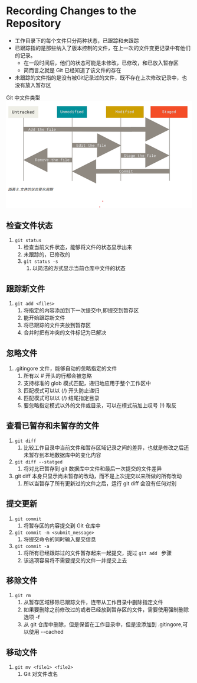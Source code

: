 # Recording Changes to the Repository
+ 工作目录下的每个文件只分两种状态，已跟踪和未跟踪
+ 已跟踪指的是那些纳入了版本控制的文件，在上一次的文件变更记录中有他们的记录。
  + 在一段时间后，他们的状态可能是未修改，已修改，和已放入暂存区
  + 简而言之就是 Git 已经知道了该文件的存在
+ 未跟踪的文件指的是没有被Git记录过的文件，既不存在上次修改记录中，也没有放入暂存区

Git 中文件类型
![Git 文件状态以及周期变化](../0-Resource/Picture/2-2.png)

## 检查文件状态
1. `git status`
   1. 检查当前文件状态，能够将文件的状态显示出来
   2. 未跟踪的，已修改的
   3. `git status -s`
      1. 以简洁的方式显示当前仓库中文件的状态

## 跟踪新文件
1. `git add <files>`
   1. 将指定的内容添加到下一次提交中,即提交到暂存区
   2. 能开始跟踪新文件
   3. 将已跟踪的文件夹放到暂存区
   4. 合并时把有冲突的文件标记为已解决

## 忽略文件
1. .gitingore 文件，能够自动的忽略指定的文件
   1. 所有以 # 开头的行都会被忽略
   2. 支持标准的 glob 模式匹配，递归地应用于整个工作区中
   3. 匹配模式可以以 (/) 开头防止递归
   4. 匹配模式可以以 (/) 结尾指定目录
   5. 要忽略指定模式以外的文件或目录，可以在模式前加上叹号 (!) 取反

## 查看已暂存和未暂存的文件
1. `git diff`
   1. 比较工作目录中当前文件和暂存区域记录之间的差异，也就是修改之后还未暂存到本地数据库中的变化内容
2. `git diff --statged`
   1. 将对比已暂存到 git 数据库中文件和最后一次提交的文件差异
3. git diff 本身只显示尚未暂存的改动，而不是上次提交以来所做的所有改动
   1. 所以当暂存了所有更新过的文件之后，运行 git diff 会没有任何对别

## 提交更新
1. `git commit`
   1. 将暂存区的内容提交到 Git 仓库中
2. `git commit -m <submit_message>`
   1. 将提交命令的同时输入提交信息
3. `git commit -a`
   1. 将所有已经跟踪过的文件暂存起来一起提交，提过 `git add ` 步骤
   2. 该选项容易将不需要提交的文件一并提交上去

## 移除文件
1. `git rm `
   1. 从暂存区域移除已跟踪文件，连带从工作目录中删除指定文件
   2. 如果要删除之前修改过的或者已经放到暂存区的文件，需要使用强制删除选项 -f
   3. 从 git 仓库中删除，但是保留在工作目录中，但是没添加到 .gitingore,可以使用 --cached

## 移动文件
1. `git mv <file1> <file2>`
   1. Git 对文件改名
